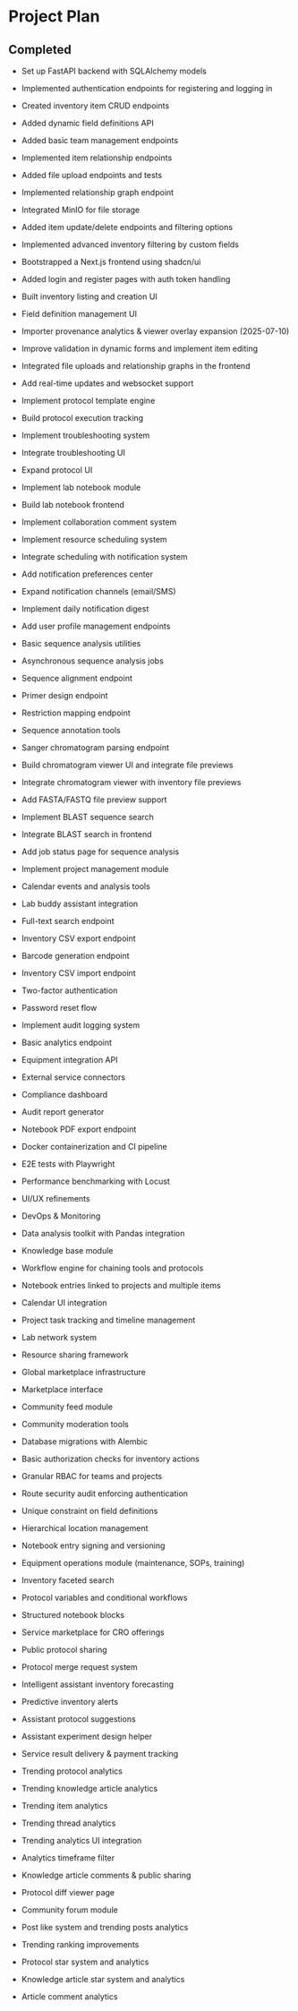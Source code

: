 # Project Plan

## Completed
- Set up FastAPI backend with SQLAlchemy models
- Implemented authentication endpoints for registering and logging in
- Created inventory item CRUD endpoints
- Added dynamic field definitions API
- Added basic team management endpoints
- Implemented item relationship endpoints
- Added file upload endpoints and tests
- Implemented relationship graph endpoint
- Integrated MinIO for file storage
- Added item update/delete endpoints and filtering options
- Implemented advanced inventory filtering by custom fields
- Bootstrapped a Next.js frontend using shadcn/ui
- Added login and register pages with auth token handling
- Built inventory listing and creation UI
- Field definition management UI
- Importer provenance analytics & viewer overlay expansion (2025-07-10)

- Improve validation in dynamic forms and implement item editing
- Integrated file uploads and relationship graphs in the frontend
- Add real-time updates and websocket support
- Implement protocol template engine
- Build protocol execution tracking
- Implement troubleshooting system
- Integrate troubleshooting UI
- Expand protocol UI
- Implement lab notebook module
- Build lab notebook frontend
- Implement collaboration comment system
- Implement resource scheduling system
- Integrate scheduling with notification system

- Add notification preferences center

- Expand notification channels (email/SMS)

- Implement daily notification digest
- Add user profile management endpoints
- Basic sequence analysis utilities
- Asynchronous sequence analysis jobs
- Sequence alignment endpoint
- Primer design endpoint
- Restriction mapping endpoint
- Sequence annotation tools
- Sanger chromatogram parsing endpoint
- Build chromatogram viewer UI and integrate file previews
- Integrate chromatogram viewer with inventory file previews

- Add FASTA/FASTQ file preview support

- Implement BLAST sequence search
- Integrate BLAST search in frontend
- Add job status page for sequence analysis
- Implement project management module

- Calendar events and analysis tools
- Lab buddy assistant integration
- Full-text search endpoint
- Inventory CSV export endpoint
- Barcode generation endpoint
- Inventory CSV import endpoint
- Two-factor authentication
- Password reset flow

- Implement audit logging system
- Basic analytics endpoint
- Equipment integration API
- External service connectors
- Compliance dashboard
- Audit report generator
- Notebook PDF export endpoint
- Docker containerization and CI pipeline
- E2E tests with Playwright
- Performance benchmarking with Locust
- UI/UX refinements
- DevOps & Monitoring
- Data analysis toolkit with Pandas integration
- Knowledge base module
- Workflow engine for chaining tools and protocols
- Notebook entries linked to projects and multiple items
- Calendar UI integration
- Project task tracking and timeline management
- Lab network system
- Resource sharing framework
- Global marketplace infrastructure
- Marketplace interface
- Community feed module
- Community moderation tools
- Database migrations with Alembic
- Basic authorization checks for inventory actions
- Granular RBAC for teams and projects
- Route security audit enforcing authentication
- Unique constraint on field definitions
- Hierarchical location management
- Notebook entry signing and versioning
- Equipment operations module (maintenance, SOPs, training)
- Inventory faceted search
- Protocol variables and conditional workflows
- Structured notebook blocks
- Service marketplace for CRO offerings
- Public protocol sharing
- Protocol merge request system
- Intelligent assistant inventory forecasting
- Predictive inventory alerts
- Assistant protocol suggestions
- Assistant experiment design helper
- Service result delivery & payment tracking
- Trending protocol analytics
- Trending knowledge article analytics
- Trending item analytics
- Trending thread analytics
- Trending analytics UI integration
- Analytics timeframe filter
- Knowledge article comments & public sharing
- Protocol diff viewer page
- Community forum module
- Post like system and trending posts analytics
- Trending ranking improvements
- Protocol star system and analytics
- Knowledge article star system and analytics
- Article comment analytics
